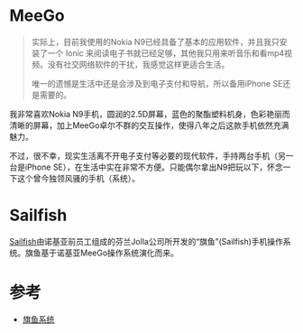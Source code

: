 # MeeGo

> 实际上，目前我使用的Nokia N9已经具备了基本的应用软件，并且我只安装了一个 Ionic 来阅读电子书就已经足够，其他我只用来听音乐和看mp4视频。没有社交网络软件的干扰，我感觉这样更适合生活。
>
> 唯一的遗憾是生活中还是会涉及到电子支付和导航，所以备用iPhone SE还是需要的。

我非常喜欢Nokia N9手机，圆润的2.5D屏幕，蓝色的聚酯塑料机身，色彩艳丽而清晰的屏幕，加上MeeGo卓尔不群的交互操作，使得八年之后这款手机依然充满魅力。

不过，很不幸，现实生活离不开电子支付等必要的现代软件，手持两台手机（另一台是iPhone SE），在生活中实在非常不方便。只能偶尔拿出N9把玩以下，怀念一下这个曾今独领风骚的手机（系统）。

# Sailfish

[Sailfish](https://sailfishos.org/)由诺基亚前员工组成的芬兰Jolla公司所开发的“旗鱼”(Sailfish)手机操作系统。旗鱼基于诺基亚MeeGo操作系统演化而来。

# 参考

* [旗鱼系统](http://baike.baidu.com/link?url=KGtUxOYB5h4uhSw9LKHljcdOjymIofPQ3rLR1LqHYSdFQr2YZ9Qc2MtaYN48a8KZUm9bzrVWoL63D_N6OQK2e4i5fgYGzi1SRvSmvy-cUcz47l7VdU81BeEMjuPnvP9LwOmcWL2X-qQD9VVEJWprSq)